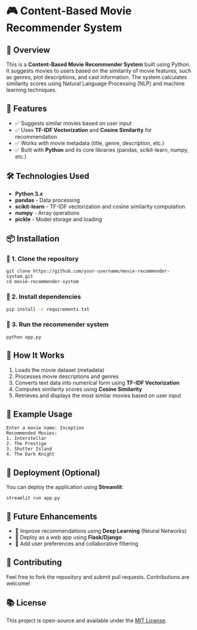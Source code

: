 # 🎮 Content-Based Movie Recommender System  

## 📌 Overview  
This is a **Content-Based Movie Recommender System** built using Python. It suggests movies to users based on the similarity of movie features, such as genres, plot descriptions, and cast information. The system calculates similarity scores using Natural Language Processing (NLP) and machine learning techniques.  

## 🚀 Features  
- ✅ Suggests similar movies based on user input  
- ✅ Uses **TF-IDF Vectorization** and **Cosine Similarity** for recommendation  
- ✅ Works with movie metadata (title, genre, description, etc.)  
- ✅ Built with **Python** and its core libraries (pandas, scikit-learn, numpy, etc.)  

## 🛠️ Technologies Used  
- **Python 3.x**  
- **pandas** - Data processing  
- **scikit-learn** - TF-IDF vectorization and cosine similarity computation  
- **numpy** - Array operations  
- **pickle** - Model storage and loading  


## 📦 Installation  
### 🔹 1. Clone the repository  
```
git clone https://github.com/your-username/movie-recommender-system.git  
cd movie-recommender-system  
```  

### 🔹 2. Install dependencies  
```sh
pip install -r requirements.txt  
```  

### 🔹 3. Run the recommender system  
```
python app.py  
```  

## 📝 How It Works  
1. Loads the movie dataset (metadata)  
2. Processes movie descriptions and genres  
3. Converts text data into numerical form using **TF-IDF Vectorization**  
4. Computes similarity scores using **Cosine Similarity**  
5. Retrieves and displays the most similar movies based on user input  

## 🎯 Example Usage  
```
Enter a movie name: Inception  
Recommended Movies:  
1. Interstellar  
2. The Prestige  
3. Shutter Island  
4. The Dark Knight  
```  

## 🚀 Deployment (Optional)  
You can deploy the application using **Streamlit**:  
```
streamlit run app.py  
```  

## 📌 Future Enhancements  
- 🔹 Improve recommendations using **Deep Learning** (Neural Networks)  
- 🔹 Deploy as a web app using **Flask/Django**  
- 🔹 Add user preferences and collaborative filtering  

## 💚 Contributing  
Feel free to fork the repository and submit pull requests. Contributions are welcome!  

## 📚 License  
This project is open-source and available under the [MIT License](LICENSE).  


